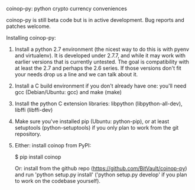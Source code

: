 coinop-py: python crypto currency conveniences


coinop-py is still beta code but is in active development. Bug reports and
patches welcome.


Installing coinop-py:

1. Install a python 2.7 environment (the nicest way to do this is with pyenv
   and virtualenv).  It is developed under 2.7.7, and while it may work with
   earlier versions that is currently untested. The goal is compatibility with
   at least the 2.7 and perhaps the 2.6 series. If those versions don't fit
   your needs drop us a line and we can talk about it.

2. Install a C build environment if you don't already have one: you'll need gcc
   (Debian/Ubuntu: gcc) and make (make)

3. Install the python C extension libraries: libpython (libpython-all-dev),
   libffi (libffi-dev)

4. Make sure you've installed pip (Ubuntu: python-pip), or at least setuptools
   (python-setuptools) if you only plan to work from the git repository.

5. Either: install coinop from PyPI:

    $ pip install coinop

   Or: install from the github repo (https://github.com/BitVault/coinop-py) and
   run 'python setup.py install' ('python setup.py develop' if you plan to work
   on the codebase yourself).
